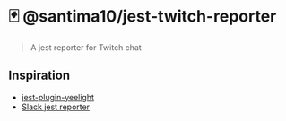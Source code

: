# 🃏 @santima10/jest-twitch-reporter

> A jest reporter for Twitch chat

## Inspiration

- [jest-plugin-yeelight](https://github.com/heedrox/jest-plugin-yeelight)
- [Slack jest reporter](https://github.com/BrunoScheufler/blog-code-examples/tree/master/custom-jest-reporter)
